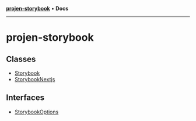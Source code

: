 [**projen-storybook**](README.md) • **Docs**

***

# projen-storybook

## Classes

- [Storybook](classes/Storybook.md)
- [StorybookNextjs](classes/StorybookNextjs.md)

## Interfaces

- [StorybookOptions](interfaces/StorybookOptions.md)
